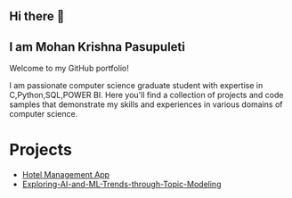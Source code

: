 ## Hi there 👋


## I am Mohan Krishna Pasupuleti 
Welcome to my GitHub portfolio! 

I am passionate computer science graduate student with expertise in C,Python,SQL,POWER BI. Here you'll find a collection of projects and code samples that demonstrate my skills and experiences in various domains of computer science.

# Projects

- [Hotel Management App ](https://github.com/Pmk610/Hotel-Management)
- [Exploring-AI-and-ML-Trends-through-Topic-Modeling](https://github.com/Pmk610/Exploring-AI-and-ML-Trends-through-Topic-Modeling-Public.git)
